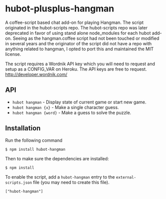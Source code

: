hubot-plusplus-hangman
==============

A coffee-script based chat add-on for playing Hangman. The script originated in the hubot-scripts repo. The hubot-scripts repo was later deprecated in favor of using stand alone node_modules for each hubot add-on. Seeing as the hangman.coffee script had not been touched or modified in several years and the originator of the script did not have a repo with anything related to hangman, I opted to port this and maintained the MIT license.

The script requires a Wordnik API key which you will need to request and setup as a CONFIG_VAR on Heroku. The API keys are free to request. http://developer.wordnik.com/

API
---

* `hubot hangman` - Display state of current game or start new game.
* `hubot hangman {x}` - Make a single character guess.
* `hubot hangman {word}` - Make a guess to solve the puzzle.

## Installation

Run the following command 

    $ npm install hubot-hangman

Then to make sure the dependencies are installed:

    $ npm install

To enable the script, add a `hubot-hangman` entry to the `external-scripts.json`
file (you may need to create this file).

    ["hubot-hangman"]
